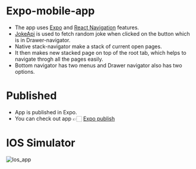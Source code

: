 # Expo-mobile-app
- The app uses [Expo](https://expo.dev/) and [React Navigation](https://reactnavigation.org/) features.
- [JokeApi](https://v2.jokeapi.dev/joke/Any) is used to fetch random joke when clicked on the button which is in Drawer-navigator.
- Native stack-navigator make a stack of current open pages.
- It then makes new stacked page on top of the root tab, which helps to navigate throgh all the pages easily.
- Bottom navigator has two menus and Drawer navigator also has two options.
 
 # Published
 - App is published in Expo.
 - You can check out app 👉🏻 [Expo publish](https://expo.dev/@krish4u/joke-api)
# IOS Simulator
![Ios_app](https://user-images.githubusercontent.com/66221402/150695737-e580a6af-142a-482f-b4cb-fdb7fbe5a475.gif)
